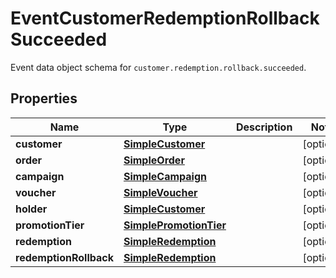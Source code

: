 

# EventCustomerRedemptionRollbackSucceeded

Event data object schema for `customer.redemption.rollback.succeeded`.

## Properties

| Name | Type | Description | Notes |
|------------ | ------------- | ------------- | -------------|
|**customer** | [**SimpleCustomer**](SimpleCustomer.md) |  |  [optional] |
|**order** | [**SimpleOrder**](SimpleOrder.md) |  |  [optional] |
|**campaign** | [**SimpleCampaign**](SimpleCampaign.md) |  |  [optional] |
|**voucher** | [**SimpleVoucher**](SimpleVoucher.md) |  |  [optional] |
|**holder** | [**SimpleCustomer**](SimpleCustomer.md) |  |  [optional] |
|**promotionTier** | [**SimplePromotionTier**](SimplePromotionTier.md) |  |  [optional] |
|**redemption** | [**SimpleRedemption**](SimpleRedemption.md) |  |  [optional] |
|**redemptionRollback** | [**SimpleRedemption**](SimpleRedemption.md) |  |  [optional] |



